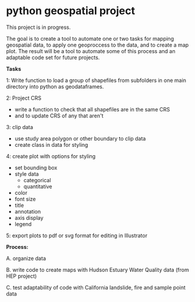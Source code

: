 # python geospatial project


This project is in progress.

The goal is to create a tool to automate one or two tasks for mapping geospatial data, to apply one geoproccess to the data, and to create a map plot. The result will be a tool to automate some of this process and an adaptable code set for future projects. 

**Tasks**

1: Write function to load a group of shapefiles from subfolders in one main directory into python as geodataframes.

2: Project CRS
- write a function to check that all shapefiles are in the same CRS
- and to update CRS of any that aren't
	
3: clip data 
- use study area polygon or other boundary to clip data
- create class in data for styling 

4: create plot with options for styling 
- set bounding box
- style data 
	- categorical 
	- quantitative 
- color
- font size
- title
- annotation
- axis display
- legend

5: export plots to pdf or svg format for editing in Illustrator

	
**Process:** 

A. organize data

B. write code to create maps with Hudson Estuary Water Quality data (from HEP project)

C. test adaptability of code with California landslide, fire and sample point data
 
